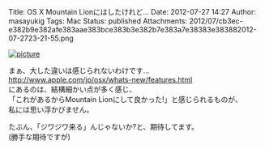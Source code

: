 Title: OS X Mountain Lionにはしたけれど…
Date: 2012-07-27 14:27
Author: masayukig
Tags: Mac
Status: published
Attachments: 2012/07/cb3ec-e382b9e382afe383aae383bce383b3e382b7e383a7e38383e383882012-07-2723-21-55.png


[![picture](https://masayukig.files.wordpress.com/2012/07/cb3ec-e382b9e382afe383aae383bce383b3e382b7e383a7e38383e383882012-07-2723-21-55.png)](https://masayukig.files.wordpress.com/2012/07/cb3ec-e382b9e382afe383aae383bce383b3e382b7e383a7e38383e383882012-07-2723-21-55.png)

まぁ、大した違いは感じられないわけです…  
<http://www.apple.com/jp/osx/whats-new/features.html>  
にあるのは、結構細かい点が多く感じ、  
「これがあるからMountain Lionにして良かった!」と感じられるものが、  
私には思い浮かびません。

たぶん、「ジワジワ来る」んじゃないか?と、期待してます。  
(勝手な期待ですが)
